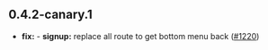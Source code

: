 ## 0.4.2-canary.1

* **fix:**  - **signup:** replace all route to get bottom menu back ([#1220](https://github.com/AzzappApp/azzapp/pull/1220))